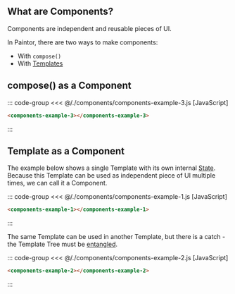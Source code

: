 <script> import '/./components/components.js' </script>

## What are Components?

Components are independent and reusable pieces of UI.

In Paintor, there are two ways to make components:
- With `compose()`
- With [Templates](../templates/creating-templates.md)

## compose() as a Component

::: code-group
<<< @/./components/components-example-3.js [JavaScript]
```html [HTML]
<components-example-3></components-example-3>
```
:::

<div class="example">
  <p></p>
  <components-example-3></components-example-3>
  <p></p>
</div>

## Template as a Component

The example below shows a single Template with its own internal [State](../reactivity/states.md). Because this Template can be used
as independent piece of UI multiple times, we can call it a Component.

::: code-group
<<< @/./components/components-example-1.js [JavaScript]
```html [HTML]
<components-example-1></components-example-1>
```
:::

<div class="example">
  <p></p>
  <components-example-1></components-example-1>
  <p></p>
</div>

The same Template can be used in another Template, but there is a catch - the Template Tree must be
[entangled](../templates/template-tree.md#entangled-style).

::: code-group
<<< @/./components/components-example-2.js [JavaScript]
```html [HTML]
<components-example-2></components-example-2>
```
:::

<div class="example">
  <p></p>
  <components-example-2></components-example-2>
  <p></p>
</div>
